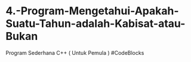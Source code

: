 # 4.-Program-Mengetahui-Apakah-Suatu-Tahun-adalah-Kabisat-atau-Bukan
Program Sederhana C++ ( Untuk Pemula ) #CodeBlocks
